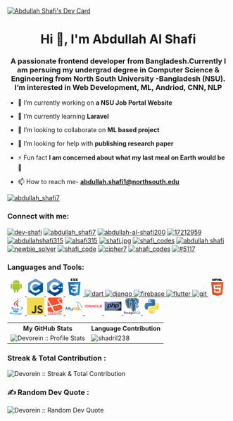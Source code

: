 <a href="https://app.daily.dev/Shafi_Codes"><img src="https://api.daily.dev/devcards/c94d4a0d7a8b4a939cbeb4da7339a17d.png?r=pq2" width="400" alt="Abdullah Shafi's Dev Card"/></a>


<h1 align="center">Hi 👋, I'm Abdullah Al Shafi</h1>
<h3 align="center">A passionate frontend developer from Bangladesh.Currently I am persuing my undergrad degree in Computer Science & Engineering from North South University -Bangladesh (NSU). I’m interested in Web Development, ML, Andriod, CNN, NLP</h3>


- 🔭 I’m currently working on **a NSU Job Portal Website**

- 🌱 I’m currently learning **Laravel**

- 👯 I’m looking to collaborate on **ML based project**

- 🤝 I’m looking for help with **publishing research paper**

- ⚡ Fun fact **I am concerned about what my last meal on Earth would be 🙂**

- 📫 How to reach me- **abdullah.shafi1@northsouth.edu**

<p align="left"> <a href="https://twitter.com/abdullah_shafi7" target="blank"><img src="https://img.shields.io/twitter/follow/abdullah_shafi7?logo=twitter&style=for-the-badge" alt="abdullah_shafi7" /></a> </p>

<h3 align="left">Connect with me:</h3>
<p align="left">
<a href="https://codepen.io/dev-shafi" target="blank"><img align="center" src="https://raw.githubusercontent.com/rahuldkjain/github-profile-readme-generator/master/src/images/icons/Social/codepen.svg" alt="dev-shafi" height="30" width="40" /></a>
<a href="https://twitter.com/abdullah_shafi7" target="blank"><img align="center" src="https://raw.githubusercontent.com/rahuldkjain/github-profile-readme-generator/master/src/images/icons/Social/twitter.svg" alt="abdullah_shafi7" height="30" width="40" /></a>
<a href="https://linkedin.com/in/abdullah-al-shafi200" target="blank"><img align="center" src="https://raw.githubusercontent.com/rahuldkjain/github-profile-readme-generator/master/src/images/icons/Social/linked-in-alt.svg" alt="abdullah-al-shafi200" height="30" width="40" /></a>
<a href="https://stackoverflow.com/users/17212959" target="blank"><img align="center" src="https://raw.githubusercontent.com/rahuldkjain/github-profile-readme-generator/master/src/images/icons/Social/stack-overflow.svg" alt="17212959" height="30" width="40" /></a>
<a href="https://kaggle.com/abdullahshafi315" target="blank"><img align="center" src="https://raw.githubusercontent.com/rahuldkjain/github-profile-readme-generator/master/src/images/icons/Social/kaggle.svg" alt="abdullahshafi315" height="30" width="40" /></a>
<a href="https://fb.com/alsafi315" target="blank"><img align="center" src="https://raw.githubusercontent.com/rahuldkjain/github-profile-readme-generator/master/src/images/icons/Social/facebook.svg" alt="alsafi315" height="30" width="40" /></a>
<a href="https://instagram.com/shafi.jpg" target="blank"><img align="center" src="https://raw.githubusercontent.com/rahuldkjain/github-profile-readme-generator/master/src/images/icons/Social/instagram.svg" alt="shafi.jpg" height="30" width="40" /></a>
<a href="https://dribbble.com/shafi_codes" target="blank"><img align="center" src="https://raw.githubusercontent.com/rahuldkjain/github-profile-readme-generator/master/src/images/icons/Social/dribbble.svg" alt="shafi_codes" height="30" width="40" /></a>
<a href="https://www.youtube.com/c/abdullah shafi" target="blank"><img align="center" src="https://raw.githubusercontent.com/rahuldkjain/github-profile-readme-generator/master/src/images/icons/Social/youtube.svg" alt="abdullah shafi" height="30" width="40" /></a>
<a href="https://www.codechef.com/users/newbie_solver" target="blank"><img align="center" src="https://cdn.jsdelivr.net/npm/simple-icons@3.1.0/icons/codechef.svg" alt="newbie_solver" height="30" width="40" /></a>
<a href="https://www.hackerrank.com/shafi_code" target="blank"><img align="center" src="https://raw.githubusercontent.com/rahuldkjain/github-profile-readme-generator/master/src/images/icons/Social/hackerrank.svg" alt="shafi_code" height="30" width="40" /></a>
<a href="https://codeforces.com/profile/cipher7" target="blank"><img align="center" src="https://raw.githubusercontent.com/rahuldkjain/github-profile-readme-generator/master/src/images/icons/Social/codeforces.svg" alt="cipher7" height="30" width="40" /></a>
<a href="https://www.topcoder.com/members/shafi_codes" target="blank"><img align="center" src="https://raw.githubusercontent.com/rahuldkjain/github-profile-readme-generator/master/src/images/icons/Social/topcoder.svg" alt="shafi_codes" height="30" width="40" /></a>
<a href="https://discord.gg/#5117" target="blank"><img align="center" src="https://raw.githubusercontent.com/rahuldkjain/github-profile-readme-generator/master/src/images/icons/Social/discord.svg" alt="#5117" height="30" width="40" /></a>
</p>

<h3 align="left">Languages and Tools:</h3>
<p align="left"> <a href="https://developer.android.com" target="_blank" rel="noreferrer"> <img src="https://raw.githubusercontent.com/devicons/devicon/master/icons/android/android-original-wordmark.svg" alt="android" width="40" height="40"/> </a> <a href="https://www.cprogramming.com/" target="_blank" rel="noreferrer"> <img src="https://raw.githubusercontent.com/devicons/devicon/master/icons/c/c-original.svg" alt="c" width="40" height="40"/> </a> <a href="https://www.w3schools.com/cpp/" target="_blank" rel="noreferrer"> <img src="https://raw.githubusercontent.com/devicons/devicon/master/icons/cplusplus/cplusplus-original.svg" alt="cplusplus" width="40" height="40"/> </a> <a href="https://www.w3schools.com/css/" target="_blank" rel="noreferrer"> <img src="https://raw.githubusercontent.com/devicons/devicon/master/icons/css3/css3-original-wordmark.svg" alt="css3" width="40" height="40"/> </a> <a href="https://dart.dev" target="_blank" rel="noreferrer"> <img src="https://www.vectorlogo.zone/logos/dartlang/dartlang-icon.svg" alt="dart" width="40" height="40"/> </a> <a href="https://www.djangoproject.com/" target="_blank" rel="noreferrer"> <img src="https://cdn.worldvectorlogo.com/logos/django.svg" alt="django" width="40" height="40"/> </a> <a href="https://firebase.google.com/" target="_blank" rel="noreferrer"> <img src="https://www.vectorlogo.zone/logos/firebase/firebase-icon.svg" alt="firebase" width="40" height="40"/> </a> <a href="https://flutter.dev" target="_blank" rel="noreferrer"> <img src="https://www.vectorlogo.zone/logos/flutterio/flutterio-icon.svg" alt="flutter" width="40" height="40"/> </a> <a href="https://git-scm.com/" target="_blank" rel="noreferrer"> <img src="https://www.vectorlogo.zone/logos/git-scm/git-scm-icon.svg" alt="git" width="40" height="40"/> </a> <a href="https://www.w3.org/html/" target="_blank" rel="noreferrer"> <img src="https://raw.githubusercontent.com/devicons/devicon/master/icons/html5/html5-original-wordmark.svg" alt="html5" width="40" height="40"/> </a> <a href="https://www.java.com" target="_blank" rel="noreferrer"> <img src="https://raw.githubusercontent.com/devicons/devicon/master/icons/java/java-original.svg" alt="java" width="40" height="40"/> </a> <a href="https://developer.mozilla.org/en-US/docs/Web/JavaScript" target="_blank" rel="noreferrer"> <img src="https://raw.githubusercontent.com/devicons/devicon/master/icons/javascript/javascript-original.svg" alt="javascript" width="40" height="40"/> </a> <a href="https://laravel.com/" target="_blank" rel="noreferrer"> <img src="https://raw.githubusercontent.com/devicons/devicon/master/icons/laravel/laravel-plain-wordmark.svg" alt="laravel" width="40" height="40"/> </a> <a href="https://www.mysql.com/" target="_blank" rel="noreferrer"> <img src="https://raw.githubusercontent.com/devicons/devicon/master/icons/mysql/mysql-original-wordmark.svg" alt="mysql" width="40" height="40"/> </a> <a href="https://www.oracle.com/" target="_blank" rel="noreferrer"> <img src="https://raw.githubusercontent.com/devicons/devicon/master/icons/oracle/oracle-original.svg" alt="oracle" width="40" height="40"/> </a> <a href="https://www.php.net" target="_blank" rel="noreferrer"> <img src="https://raw.githubusercontent.com/devicons/devicon/master/icons/php/php-original.svg" alt="php" width="40" height="40"/> </a> <a href="https://www.postgresql.org" target="_blank" rel="noreferrer"> <img src="https://raw.githubusercontent.com/devicons/devicon/master/icons/postgresql/postgresql-original-wordmark.svg" alt="postgresql" width="40" height="40"/> </a> <a href="https://www.python.org" target="_blank" rel="noreferrer"> <img src="https://raw.githubusercontent.com/devicons/devicon/master/icons/python/python-original.svg" alt="python" width="40" height="40"/> </a> </p>

<p align="center">
   <table>
      <tr>
       <th>My GitHub Stats</th>
       <th>Language Contribution</th>
     </tr>
      <tr>
       <td><img alt="Devorein :: Profile Stats" src="https://github-readme-stats.vercel.app/api?username=Shafi315&show_icons=true&theme=dark&count_private=true"> </td>
       <td><img align="left" src="https://github-readme-stats.vercel.app/api/top-langs?username=Shafi315&show_icons=true&locale=en&layout=compact&theme=dark" alt="shadril238" /> </td>
     </tr>
   </table>
</p>

<p>
<h3 align="left">Streak & Total Contribution :</h3>
<img alt="Devorein :: Streak & Total Contribution" src="https://github-readme-streak-stats.herokuapp.com/?user=Shafi315&theme=dark&hide_border=false"> 

</p>

<p>
 
   <h3 align="left">✍️ Random Dev Quote :</h3>

   <img alt="Devorein :: Random Dev Quote" src="https://quotes-github-readme.vercel.app/api?type=horizontal&theme=radical"> 
       
     
  
</p>
